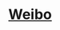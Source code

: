 # [Weibo](http://jiweibo.github.io/murmur)

<!-- ![preview](preview.png) -->

<!-- This is another simple theme for [jekyll](http://jekyllrb.com/).
Try to edit `_config.yml` first before use it.
Replace all the blabla configurations(like "avatar", "about", "title", etc.) to your owns. -->